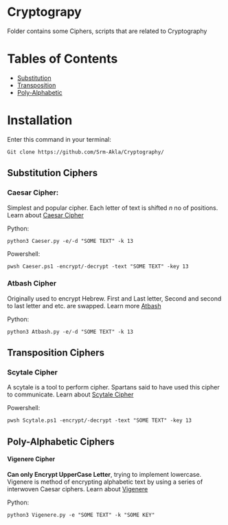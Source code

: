 # Cryptograpy
Folder contains some Ciphers, scripts that are related to Cryptography

# Tables of Contents
- [Substitution](https://github.com/Srm-Akla/Cryptography/tree/main/Substitution_Ciphers)
- [Transposition](https://github.com/Srm-Akla/Cryptography/tree/main/Transposition_Ciphers)
- [Poly-Alphabetic]()

# Installation
Enter this command in your terminal:

    Git clone https://github.com/Srm-Akla/Cryptography/

## Substitution Ciphers

### Caesar Cipher:
Simplest and popular cipher. Each letter of text is shifted *n* no of positions. Learn about [Caesar Cipher](https://en.wikipedia.org/wiki/Caesar_cipher)

Python: 

    python3 Caeser.py -e/-d "SOME TEXT" -k 13

Powershell: 

    pwsh Caeser.ps1 -encrypt/-decrypt -text "SOME TEXT" -key 13

### Atbash Cipher
Originally used to encrypt Hebrew. First and Last letter, Second and second to last letter and etc. are swapped. Learn more [Atbash](https://en.wikipedia.org/wiki/Atbash)

Python: 
    
    python3 Atbash.py -e/-d "SOME TEXT" -k 13

## Transposition Ciphers

### Scytale Cipher
A scytale is a tool to perform cipher. Spartans said to have used this cipher to communicate. Learn about [Scytale Cipher](https://en.wikipedia.org/wiki/Scytale)

Powershell: 
    
    pwsh Scytale.ps1 -encrypt/-decrypt -text "SOME TEXT" -key 13

## Poly-Alphabetic Ciphers

#### Vigenere Cipher
**Can only Encrypt UpperCase Letter**, trying to implement lowercase. Vigenere is method of encrypting alphabetic text by using a series of interwoven Caesar ciphers. Learn about [Vigenere](https://en.wikipedia.org/wiki/Vigen%C3%A8re_cipher)

Python: 
    
    python3 Vigenere.py -e "SOME TEXT" -k "SOME KEY"
